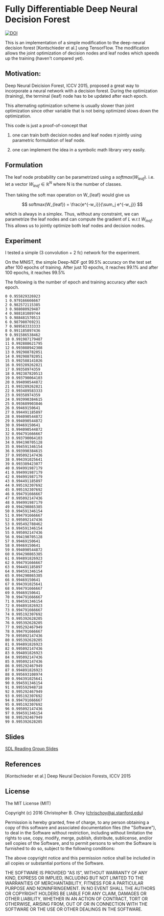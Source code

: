 # Fully Differentiable Deep Neural Decision Forest

[![DOI](https://zenodo.org/badge/20267/chrischoy/fully-differentiable-deep-ndf-tf.svg)](https://zenodo.org/badge/latestdoi/20267/chrischoy/fully-differentiable-deep-ndf-tf)

This is an implementation of a simple modification to the deep-neural decision
forest [Kontschieder et al.] usng TensorFlow. The modification allows the joint
optimization of decision nodes and leaf nodes which speeds up the training
(haven't compared yet).


## Motivation:

Deep Neural Deicision Forest, ICCV 2015, proposed a great way to incorporate a
neural network with a decision forest. During the optimization (training), the
terminal (leaf) node has to be updated after each epoch.

This alternating optimization scheme is usually slower than joint optimization
since other variable that is not being optimized slows down the optimization.

This code is just a proof-of-concept that

1. one can train both decision nodes and leaf nodes $\pi$ jointly using
parametric formulation of leaf node.

2. one can implement the idea in a symbolic math library very easily.


## Formulation

The leaf node probability can be parametrized using a $softmax(W_{leaf})$.
i.e. let a vector $W_{leaf} \in \mathbb{R}^N$ where N is the number of classes.

Then taking the soft max operation on W_{leaf} would give us

$$
softmax(W_{leaf}) = \frac{e^{-w_i}}{\sum_j e^{-w_j}}
$$

which is always in a simplex. Thus, without any constraint, we can parametrize
the leaf nodes and can compute the gradient of $L$ w.r.t $W_{leaf}$. This
allows us to jointly optimize both leaf nodes and decision nodes.


## Experiment

I tested a simple (3 convolution + 2 fc) network for the experiment.

On the MNIST, the simple Deep-NDF got 99.5% accuracy on the test set after 100
epochs of training. After just 10 epochs, it reaches 99.1% and after 100
epochs, it reaches 99.5%

The following is the number of epoch and training accuracy after each epoch.
```
0 0.955829326923
1 0.979166666667
2 0.982572115385
3 0.988080929487
4 0.988181089744
5 0.988481570513
6 0.987980769231
7 0.989583333333
8 0.991185897436
9 0.991586538462
10 0.991987179487
11 0.992888621795
12 0.993088942308
13 0.992988782051
14 0.992988782051
15 0.992588141026
16 0.993289262821
17 0.99358974359
18 0.992387820513
19 0.993790064103
20 0.994090544872
21 0.993289262821
22 0.993489583333
23 0.99358974359
24 0.993990384615
25 0.993689903846
26 0.99469150641
27 0.994491185897
28 0.994090544872
29 0.994090544872
30 0.99469150641
31 0.994090544872
32 0.994791666667
33 0.993790064103
34 0.994190705128
35 0.994591346154
36 0.993990384615
37 0.995092147436
38 0.994391025641
39 0.993389423077
40 0.994991987179
41 0.994991987179
42 0.994991987179
43 0.994491185897
44 0.995192307692
45 0.995192307692
46 0.994791666667
47 0.995092147436
48 0.994991987179
49 0.994290865385
50 0.994591346154
51 0.994791666667
52 0.995092147436
53 0.995492788462
54 0.994591346154
55 0.995092147436
56 0.994190705128
57 0.99469150641
58 0.99469150641
59 0.994090544872
60 0.994290865385
61 0.994891826923
62 0.994791666667
63 0.994491185897
64 0.994591346154
65 0.994290865385
66 0.99469150641
67 0.994391025641
68 0.994791666667
69 0.99469150641
70 0.994791666667
71 0.994591346154
72 0.994891826923
73 0.994791666667
74 0.995192307692
75 0.995392628205
76 0.995392628205
77 0.995292467949
78 0.994791666667
79 0.995092147436
80 0.995392628205
81 0.994891826923
82 0.995092147436
83 0.994891826923
84 0.995092147436
85 0.995092147436
86 0.995292467949
87 0.994891826923
88 0.995693108974
89 0.994391025641
90 0.994591346154
91 0.995592948718
92 0.995292467949
93 0.995192307692
94 0.994791666667
95 0.995192307692
96 0.995092147436
97 0.994591346154
98 0.995292467949
99 0.995392628205
```

## Slides

[SDL Reading Group Slides](https://docs.google.com/presentation/d/1Ze7BAiWbMPyF0ax36D-aK00VfaGMGvvgD_XuANQW1gU/edit?usp=sharing)


## References
[Kontschieder et al.] Deep Neural Decision Forests, ICCV 2015


## License

The MIT License (MIT)

Copyright (c) 2016 Christopher B. Choy (chrischoy@ai.stanford.edu)

Permission is hereby granted, free of charge, to any person obtaining a copy
of this software and associated documentation files (the "Software"), to deal
in the Software without restriction, including without limitation the rights
to use, copy, modify, merge, publish, distribute, sublicense, and/or sell
copies of the Software, and to permit persons to whom the Software is
furnished to do so, subject to the following conditions:

The above copyright notice and this permission notice shall be included in all
copies or substantial portions of the Software.

THE SOFTWARE IS PROVIDED "AS IS", WITHOUT WARRANTY OF ANY KIND, EXPRESS OR
IMPLIED, INCLUDING BUT NOT LIMITED TO THE WARRANTIES OF MERCHANTABILITY,
FITNESS FOR A PARTICULAR PURPOSE AND NONINFRINGEMENT. IN NO EVENT SHALL THE
AUTHORS OR COPYRIGHT HOLDERS BE LIABLE FOR ANY CLAIM, DAMAGES OR OTHER
LIABILITY, WHETHER IN AN ACTION OF CONTRACT, TORT OR OTHERWISE, ARISING FROM,
OUT OF OR IN CONNECTION WITH THE SOFTWARE OR THE USE OR OTHER DEALINGS IN THE
SOFTWARE.



